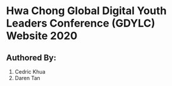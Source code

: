 # Hwa Chong Global Digital Youth Leaders Conference (GDYLC) Website 2020

## Authored By:
1. Cedric Khua
2. Daren Tan
